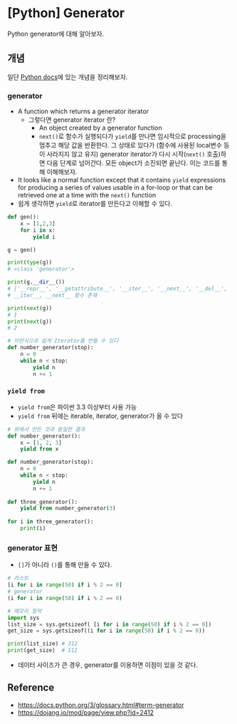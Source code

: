 # [Python] Generator


Python generator에 대해 알아보자.

<!--more-->
## 개념
일단 [Python docs](https://docs.python.org/3/glossary.html#term-generator)에 있는 개념을 정리해보자.
### generator
- A function which returns a generator iterator
  - 그렇다면 generator iterator 란?
    - An object created by a generator function
    - `next()`로 함수가 실행되다가 `yield`를 만나면 임시적으로 processing을 멈추고 해당 값을 반환한다. 그 상태로 있다가 (함수에 사용된 local변수 등이 사라지지 않고 유지) generator iterator가 다시 시작(`next()` 호출)하면 다음 단계로 넘어간다. 모든 object가 소진되면 끝난다. 이는 코드를 통해 이해해보자.
- It looks like a normal function except that it contains   `yield` expressions for producing a series of values usable in a for-loop or that can be retrieved one at a time with the `next()` function
- 쉽게 생각하면 `yield`로 iterator를 만든다고 이해할 수 있다.

```python
def gen():
    x = [1,2,3]
    for i in x:
        yield i

g = gen()

print(type(g))
# <class 'generator'>

print(g.__dir__())
# ['__repr__', '__getattribute__', '__iter__', '__next__', '__del__', 'send', 'throw', 'close', 'gi_frame', 'gi_running', 'gi_code', '__name__', '__qualname__', 'gi_yieldfrom', '__doc__', '__hash__', '__str__', '__setattr__', '__delattr__', '__lt__', '__le__', '__eq__', '__ne__', '__gt__', '__ge__', '__init__', '__new__', '__reduce_ex__', '__reduce__', '__subclasshook__', '__init_subclass__', '__format__', '__sizeof__', '__dir__', '__class__']
# __iter__, __next__ 함수 존재

print(next(g))
# 1
print(next(g))
# 2
```

```python
# 이런식으로 쉽게 Iterator를 만들 수 있다
def number_generator(stop):
    n = 0              
    while n < stop:    
        yield n        
        n += 1
```

### `yield from`
- `yield from`은 파이썬 3.3 이상부터 사용 가능
- `yield from` 뒤에는 iterable, iterator, generator가 올 수 있다

```python
# 위에서 만든 것과 동일한 결과
def number_generator():
    x = [1, 2, 3]
    yield from x
```

```python
def number_generator(stop):
    n = 0
    while n < stop:
        yield n
        n += 1
 
def three_generator():
    yield from number_generator(3)
 
for i in three_generator():
    print(i)
```

### generator 표현
- `[]`가 아니라 `()`를 통해 만들 수 있다.

```python
# 리스트
[i for i in range(50) if i % 2 == 0]
# generator
(i for i in range(50) if i % 2 == 0)

# 메모리 절약
import sys
list_size = sys.getsizeof( [i for i in range(50) if i % 2 == 0])
get_size = sys.getsizeof((i for i in range(50) if i % 2 == 0))

print(list_size) # 312
print(get_size)  # 112
```
- 데이터 사이즈가 큰 경우, generator를 이용하면 이점이 있을 것 같다.

## Reference
- https://docs.python.org/3/glossary.html#term-generator
- https://dojang.io/mod/page/view.php?id=2412
